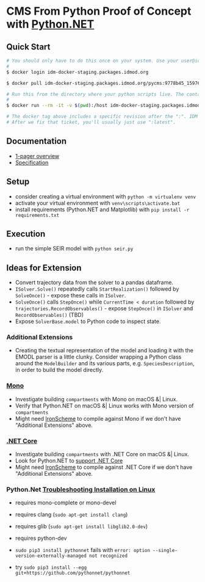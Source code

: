 # CMS From Python Proof of Concept with [Python.NET](https://pythonnet.github.io/)

## Quick Start

```bash
# You should only have to do this once on your system. Use your user@idmod.org login.
#
$ docker login idm-docker-staging.packages.idmod.org

$ docker pull idm-docker-staging.packages.idmod.org/pycms:9778b45_1597692284

# Run this from the directory where your python scripts live. The container will see them under '/host/'.
#
$ docker run --rm -it -v $(pwd):/host idm-docker-staging.packages.idmod.org/pycms:9778b45_1597692284 python3 /host/seir.py

# The docker tag above includes a specific revision after the ":". IDM Artifactory is not yet set up for ":latest", see this ticket: https://helpdesk.idmod.org/browse/REQUEST-12766
# After we fix that ticket, you'll usually just use ":latest".
```

## Documentation

* [1-pager overview](https://github.com/InstituteforDiseaseModeling/pycms/blob/master/specs/one-pager.md)
* [Specification](https://github.com/InstituteforDiseaseModeling/pycms/blob/master/specs/specification.md)

## Setup

- consider creating a virtual environment with `python -m virtualenv venv`
- activate your virtual environment with `venv\scripts\activate.bat`
- install requirements (Python.NET and Matplotlib) with `pip install -r requirements.txt`

## Execution

- run the simple SEIR model with `python seir.py`

## Ideas for Extension

- Convert trajectory data from the solver to a pandas dataframe.
- `ISolver.Solve()` repeatedly calls `StartRealization()` followed by `SolveOnce()` - expose these calls in `ISolver`.
- `SolveOnce()` calls `StepOnce()` while `CurrentTime < duration` followed by `trajectories.RecordObservables()` - expose `StepOnce()` in `ISolver` and `RecordObservables()` (TBD)
- Expose `SolverBase.model` to Python code to inspect state.

### Additional Extensions

- Creating the textual representation of the model and loading it with the EMODL parser is a little clunky. Consider wrapping a Python class around the `ModelBuilder` and its various parts, e.g. `SpeciesDescription`, in order to build the model directly.

### [Mono](https://www.mono-project.com/)

- Investigate building `compartments` with Mono on macOS &| Linux.
- Verify that Python.NET on macOS &| Linux works with Mono version of `compartments`
- Might need [IronScheme](https://github.com/IronScheme/IronScheme) to compile against Mono if we don't have "Additional Extensions" above.

### [.NET Core](https://docs.microsoft.com/en-us/dotnet/core/)

- Investigate building `compartments` with .NET Core on macOS &| Linux.
- Look for Python.NET to [support .NET Core](https://github.com/pythonnet/pythonnet/issues/984)
- Might need [IronScheme](https://github.com/IronScheme/IronScheme) to compile against .NET Core if we don't have "Additional Extensions" above.

### Python.Net [Troubleshooting Installation on Linux](https://github.com/pythonnet/pythonnet/wiki/Troubleshooting-on-Windows,-Linux,-and-OSX#2-build-and-install-from-command-line)

- requires mono-complete or mono-devel
- requires clang (`sudo apt-get install clang`)
- requires glib (`sudo apt-get install libglib2.0-dev`)
- requires python-dev

- `sudo pip3 install pythonnet` fails with `error: option --single-version-externally-managed not recognized`
- try `sudo pip3 install --egg git+https://github.com/pythonnet/pythonnet`
